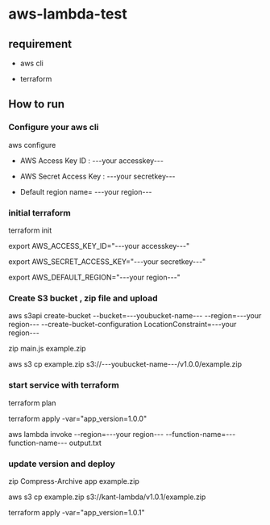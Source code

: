 # aws-lambda-test

## requirement ##
- aws cli

- terraform

## How to run ##

### Configure your aws cli ###
aws configure
- AWS Access Key ID : ---your accesskey---
  
- AWS Secret Access Key : ---your secretkey---
  
- Default region name= ---your region---

### initial terraform ###

terraform init

export AWS_ACCESS_KEY_ID="---your accesskey---"

export AWS_SECRET_ACCESS_KEY="---your secretkey---"

export AWS_DEFAULT_REGION="---your region---"

### Create S3 bucket , zip file and upload ###

aws s3api create-bucket --bucket=---youbucket-name--- --region=---your region--- --create-bucket-configuration LocationConstraint=---your region---

zip main.js example.zip

aws s3 cp example.zip s3://---youbucket-name---/v1.0.0/example.zip

### start service with terraform ###

terraform plan

terraform apply -var="app_version=1.0.0"

aws lambda invoke --region=---your region--- --function-name=---function-name--- output.txt

### update version and deploy ###

zip Compress-Archive app example.zip

aws s3 cp example.zip s3://kant-lambda/v1.0.1/example.zip

terraform apply -var="app_version=1.0.1"
